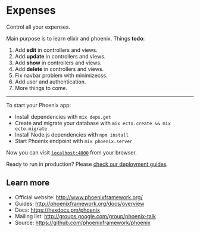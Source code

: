 # Expenses
Control all your expenses.

Main purpose is to learn elixir and phoenix.
Things **todo**:

1. Add **edit** in controllers and views.
2. Add **update** in controllers and views.
3. Add **show** in controllers and views.
4. Add **delete** in controllers and views.
5. Fix navbar problem with minimizecss.
6. Add user and authentication.
7. More things to come.

---

To start your Phoenix app:

  * Install dependencies with `mix deps.get`
  * Create and migrate your database with `mix ecto.create && mix ecto.migrate`
  * Install Node.js dependencies with `npm install`
  * Start Phoenix endpoint with `mix phoenix.server`

Now you can visit [`localhost:4000`](http://localhost:4000) from your browser.

Ready to run in production? Please [check our deployment guides](http://www.phoenixframework.org/docs/deployment).

## Learn more

  * Official website: http://www.phoenixframework.org/
  * Guides: http://phoenixframework.org/docs/overview
  * Docs: https://hexdocs.pm/phoenix
  * Mailing list: http://groups.google.com/group/phoenix-talk
  * Source: https://github.com/phoenixframework/phoenix
